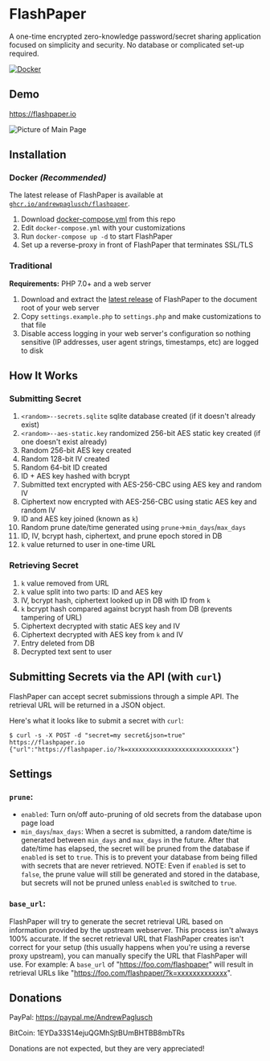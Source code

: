 # FlashPaper
A one-time encrypted zero-knowledge password/secret sharing application focused on simplicity and security. No database or complicated set-up required.

[![Docker](https://github.com/AndrewPaglusch/FlashPaper/actions/workflows/docker_publish.yml/badge.svg)](https://github.com/AndrewPaglusch/FlashPaper/actions/workflows/docker_publish.yml)

## Demo

https://flashpaper.io

![Picture of Main Page](https://i.imgur.com/KIs9fjE.png)

## Installation

### Docker *(Recommended)*
  The latest release of FlashPaper is available at [`ghcr.io/andrewpaglusch/flashpaper`](https://ghcr.io/andrewpaglusch/flashpaper).
  1. Download [docker-compose.yml](https://raw.githubusercontent.com/AndrewPaglusch/FlashPaper/master/docker-compose.yml) from this repo
  2. Edit `docker-compose.yml` with your customizations
  3. Run `docker-compose up -d` to start FlashPaper
  4. Set up a reverse-proxy in front of FlashPaper that terminates SSL/TLS

### Traditional
  **Requirements:** PHP 7.0+ and a web server
  1. Download and extract the [latest release](https://github.com/AndrewPaglusch/FlashPaper/releases/latest) of FlashPaper to the document root of your web server
  2. Copy `settings.example.php` to `settings.php` and make customizations to that file
  3. Disable access logging in your web server's configuration so nothing sensitive (IP addresses, user agent strings, timestamps, etc) are logged to disk

## How It Works
### Submitting Secret
  1. `<random>--secrets.sqlite` sqlite database created (if it doesn't already exist)
  2. `<random>--aes-static.key` randomized 256-bit AES static key created (if one doesn't exist already)
  3. Random 256-bit AES key created
  4. Random 128-bit IV created
  5. Random 64-bit ID created
  6. ID + AES key hashed with bcrypt 
  7. Submitted text encrypted with AES-256-CBC using AES key and random IV
  8. Ciphertext now encrypted with AES-256-CBC using static AES key and random IV
  9. ID and AES key joined (known as `k`)
  10. Random prune date/time generated using `prune`->`min_days`/`max_days`
  11. ID, IV, bcrypt hash, ciphertext, and prune epoch stored in DB
  12. `k` value returned to user in one-time URL

### Retrieving Secret
  1. `k` value removed from URL
  2. `k` value split into two parts: ID and AES key
  3. IV, bcrypt hash, ciphertext looked up in DB with ID from `k`
  4. `k` bcrypt hash compared against bcrypt hash from DB (prevents tampering of URL)
  5. Ciphertext decrypted with static AES key and IV
  6. Ciphertext decrypted with AES key from `k` and IV
  7. Entry deleted from DB
  8. Decrypted text sent to user

## Submitting Secrets via the API (with `curl`)

FlashPaper can accept secret submissions through a simple API. The retrieval URL will be returned in a JSON object. 

Here's what it looks like to submit a secret with `curl`:
```
$ curl -s -X POST -d "secret=my secret&json=true" https://flashpaper.io
{"url":"https://flashpaper.io/?k=xxxxxxxxxxxxxxxxxxxxxxxxxxxxx"}
```

## Settings

### `prune`:
 - `enabled`: Turn on/off auto-pruning of old secrets from the database upon page load
 - `min_days`/`max_days`: When a secret is submitted, a random date/time is generated between `min_days` and `max_days` in the future. After that date/time has elapsed, the secret will be pruned from the database if `enabled` is set to `true`. This is to prevent your database from being filled with secrets that are never retrieved. NOTE: Even if `enabled` is set to `false`, the prune value will still be generated and stored in the database, but secrets will not be pruned unless `enabled` is switched to `true`.

### `base_url`:
FlashPaper will try to generate the secret retrieval URL based on information provided by the upstream webserver. This process isn't always 100% accurate. If the secret retrieval URL that FlashPaper creates isn't correct for your setup (this usually happens when you're using a reverse proxy upstream), you can manually specify the URL that FlashPaper will use. For example: A `base_url` of "https://foo.com/flashpaper" will result in retrieval URLs like "https://foo.com/flashpaper/?k=xxxxxxxxxxxxx".

## Donations

PayPal: https://paypal.me/AndrewPaglusch

BitCoin: 1EYDa33S14ejuQGMhSjtBUmBHTBB8mbTRs

Donations are not expected, but they are very appreciated!
